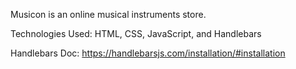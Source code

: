 Musicon is an online musical instruments store. 

Technologies Used: HTML, CSS, JavaScript, and Handlebars 

Handlebars Doc: https://handlebarsjs.com/installation/#installation

